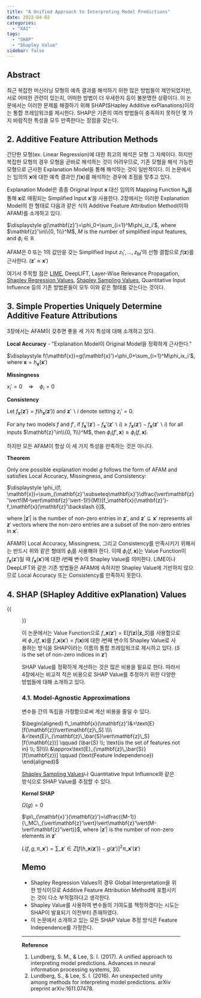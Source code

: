```yaml
---
title: "A Unified Approach to Interpreting Model Predictions"
date: 2022-04-02
categories:
  - "XAI"
tags:
  - "SHAP"
  - "Shapley Value"
sidebar: false
---
```


## Abstract

최근 복잡한 머신러닝 모형의 예측 결과를 해석하기 위한 많은 방법들이 제안되었지만, 서로 어떠한 관련이 있는지, 어떠한 방법이 더 우세한지 등이 불분명한 상황이다. 이 논문에서는 이러한 문제를 해결하기 위해 SHAP(SHapley Additive exPlanations)이라는 통합 프레임워크를 제시한다. SHAP은 기존의 여러 방법들이 충족하지 못하던 몇 가지 바람직한 특성을 모두 만족한다는 장점을 갖는다.

## 2. Additive Feature Attribution Methods

간단한 모형(ex. Linear Regression)에 대한 최고의 해석은 모형 그 자체이다. 하지만 복잡한 모형의 경우 모형을 곧바로 해석하는 것이 어려우므로, 기존 모형을 해석 가능한 모형으로 근사한 Explanation Model을 통해 해석하는 것이 일반적이다. 이 논문에서는 임의의 $\mathbf{x}$에 대한 예측 결과인 $f(\mathbf{x})$를 해석하는 경우에 초점을 맞추고 있다.

Explanation Model은 종종 Original Input $\mathbf{x}$ 대신 임의의 Mapping Function $h_\mathbf{x}$를 통해 $\mathbf{x}$로 매핑되는 Simplified Input $\mathbf{x}'$을 사용한다. 2장에서는 이러한 Explanation Model의 한 형태로 다음과 같은 식의 Additive Feature Attribution Method(이하 AFAM)를 소개하고 있다.

$\displaystyle g(\mathbf{z}')=\phi_0+\sum_{i=1}^M\phi_iz_i'$, where $\mathbf{z}'\in\\{0, 1\\}^M$, $M$ is the number of simplified input features, and $\phi_i\in\mathbb{R}$

AFAM은 $0$ 또는 $1$의 값만을 갖는 Simplified Input $z_1', \ldots, z_M'$의 선형 결합으로 $f(\mathbf{z})$를 근사한다. ($\mathbf{z}'\approx\mathbf{x}'$)

여기서 주목할 점은 [LIME](/xai/why_should_i_trust_you_explaining_the_predictions_of_any_classifier), DeepLIFT, Layer-Wise Relevance Propagation, [Shapley Regression Values](/xai/analysis_of_regression_in_game_theory_approach), [Shapley Sampling Values](/xai/explaining_prediction_models_and_individual_predictions_with_feature_contributions), Quantitative Input Influence 등의 기존 방법론들이 모두 이와 같은 형태를 갖는다는 것이다.

## 3. Simple Properties Uniquely Determine Additive Feature Attributions

3장에서는 AFAM이 갖추면 좋을 세 가지 특성에 대해 소개하고 있다.

**Local Accuracy** - "Explanation Model이 Original Model을 정확하게 근사한다."

$\displaystyle f(\mathbf{x})=g(\mathbf{x}')=\phi_0+\sum_{i=1}^M\phi_ix_i'$, where $\mathbf{x}=h_\mathbf{x}(\mathbf{x}')$

**Missingness**

$x_i'=0 \quad\Rightarrow\quad \phi_i=0$

**Consistency**

Let $f_\mathbf{x}(\mathbf{z}')=f(h_\mathbf{x}(\mathbf{z}'))$ and $\mathbf{z}'\backslash i$ denote setting $z_i'=0$.

For any two models $f$ and $f'$, if $f_\mathbf{x}'(\mathbf{z}')-f_\mathbf{x}'(\mathbf{z}'\backslash i)≥f_\mathbf{x}(\mathbf{z}')-f_\mathbf{x}(\mathbf{z}'\backslash i)$ for all inputs $\mathbf{z}'\in\\{0, 1\\}^M$, then $\phi_i(f', \mathbf{x})≥\phi_i(f, \mathbf{x})$.

하지만 모든 AFAM이 항상 이 세 가지 특성을 만족하는 것은 아니다.

**Theorem**

Only one possible explanation model $g$ follows the form of AFAM and satisfies Local Accuracy, Missingness, and Consistency:

$\displaystyle \phi_i(f, \mathbf{x})=\sum_{\mathbf{z}'\subseteq\mathbf{x}'}\dfrac{\vert\mathbf{z}'\vert!(M-\vert\mathbf{z}'\vert-1)!}{M!}[f_\mathbf{x}(\mathbf{z}')-f_\mathbf{x}(\mathbf{z}'\backslash i)]$,

where $\vert\mathbf{z}'\vert$ is the number of non-zero entries in $\mathbf{z}'$, and $\mathbf{z}'\subseteq\mathbf{x}'$ represents all $\mathbf{z}'$ vectors where the non-zero entries are a subset of the non-zero entries in $\mathbf{x}'$.

AFAM이 Local Accuracy, Missingness, 그리고 Consistency를 만족시키기 위해서는 반드시 위와 같은 형태의 $\phi_i$를 사용해야 한다. 이때 $\phi_i(f, \mathbf{x})$는 Value Function이 $f_\mathbf{x}(\mathbf{z}')$일 때 $f_\mathbf{x}(\mathbf{x}')$에 대한 $i$번째 변수의 Shapley Value를 의미한다. LIME이나 DeepLIFT와 같은 기존 방법들은 AFAM에 속하지만 Shapley Value에 기반하지 않으므로 Local Accuracy 또는 Consistency를 만족하지 못한다.

## 4. SHAP (SHapley Additive exPlanation) Values

{{<figure src="/xai/shap1.png" width="700">}}

이 논문에서는 Value Function으로 $f\_\mathbf{x}(\mathbf{z}')=\text{E}[f(\mathbf{z})\vert\mathbf{z}\_S]$를 사용함으로써 $\phi\_i(f, \mathbf{x})$를 $f\_\mathbf{x}(\mathbf{x}')=f(\mathbf{x})$에 대한 $i$번째 변수의 Shapley Value로 사용하는 방식을 SHAP이라는 이름의 통합 프레임워크로 제시하고 있다. ($S$ is the set of non-zero indices in $\mathbf{z}'$)

SHAP Value를 정확하게 계산하는 것은 많은 비용을 필요로 한다. 따라서 4장에서는 비교적 적은 비용으로 SHAP Value를 추정하기 위한 다양한 방법들에 대해 소개하고 있다.

### 4.1. Model-Agnostic Approximations

변수들 간의 독립을 가정함으로써 계산 비용을 줄일 수 있다.

$\begin{aligned}
f\_\mathbf{x}(\mathbf{z}')&=\text{E}[f(\mathbf{z})\vert\mathbf{z}\_S] \\\\
&=\text{E}\_{\mathbf{z}\_\bar{S}\vert\mathbf{z}\_S}[f(\mathbf{z})] \qquad (\bar{S} \\; \text{is the set of features not in} \\; S)\\\\
&\approx\text{E}_{\mathbf{z}\_\bar{S}}[f(\mathbf{z})] \qquad (\text{Feature Independence})
\end{aligned}$

[Shapley Sampling Values](/xai/explaining_prediction_models_and_individual_predictions_with_feature_contributions)나 Quantitative Input Influence와 같은 방식으로 SHAP Value를 추정할 수 있다.

**Kernel SHAP**

$\Omega(g)=0$

$\pi\_{\mathbf{x}'}(\mathbf{z}')=\dfrac{(M-1)}{\_MC\_{\vert\mathbf{z}'\vert}\vert\mathbf{z}'\vert(M-\vert\mathbf{z}'\vert)}$, where $\vert\mathbf{z}'\vert$ is the number of non-zero elements in $\mathbf{z}'$

$\displaystyle L(f, g, \pi\_{\mathbf{x}'})=\sum\_{\mathbf{z}'\in Z}[f(h\_\mathbf{x}(\mathbf{z}'))-g(\mathbf{z}')]^2\pi\_{\mathbf{x}'}(\mathbf{z}')$

## Memo

- Shapley Regression Values의 경우 Global Interpretation을 위한 방식이므로 Additive Feature Attribution Method에 포함시키는 것이 다소 부적절하다고 생각한다.
- Shapley Value를 사용하여 변수들의 기여도를 책정하겠다는 시도는 SHAP이 발표되기 이전부터 존재하였다.
- 이 논문에서 소개하고 있는 모든 SHAP Value 추정 방식은 Feature Independence를 가정한다.

---

**Reference**

1. Lundberg, S. M., & Lee, S. I. (2017). A unified approach to interpreting model predictions. Advances in neural information processing systems, 30.
2. Lundberg, S., & Lee, S. I. (2016). An unexpected unity among methods for interpreting model predictions. arXiv preprint arXiv:1611.07478.
